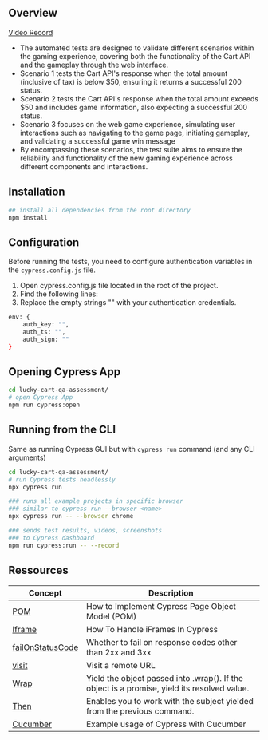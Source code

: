 ## Overview
[Video Record](https://drive.google.com/file/d/1uSeK6CHmhkjgd92284aWQQGee_3Hh8C-/view?usp=sharing)

- The automated tests are designed to validate different scenarios within the gaming experience, covering both the functionality of the Cart API and the gameplay through the web interface.
- Scenario 1 tests the Cart API's response when the total amount (inclusive of tax) is below $50, ensuring it returns a successful 200 status.
- Scenario 2 tests the Cart API's response when the total amount exceeds $50 and includes game information, also expecting a successful 200 status.
- Scenario 3 focuses on the web game experience, simulating user interactions such as navigating to the game page, initiating gameplay, and validating a successful game win message
- By encompassing these scenarios, the test suite aims to ensure the reliability and functionality of the new gaming experience across different components and interactions.

## Installation

```bash
## install all dependencies from the root directory
npm install
```
## Configuration
Before running the tests, you need to configure authentication variables in the ```cypress.config.js``` file.
1. Open cypress.config.js file located in the root of the project.
2. Find the following lines:
3. Replace the empty strings "" with your authentication credentials.

```bash
env: {
    auth_key: "",
    auth_ts: "",
    auth_sign: ""
}
```

## Opening Cypress App

```bash
cd lucky-cart-qa-assessment/
# open Cypress App
npm run cypress:open
```

## Running from the CLI

Same as running Cypress GUI but with `cypress run` command (and any CLI arguments)

```bash
cd lucky-cart-qa-assessment/
# run Cypress tests headlessly
npx cypress run 

### runs all example projects in specific browser
### similar to cypress run --browser <name>
npx cypress run -- --browser chrome

### sends test results, videos, screenshots
### to Cypress dashboard
npm run cypress:run -- --record
```


## Ressources

Concept | Description
--- | ---
[POM](https://www.lambdatest.com/learning-hub/cypress-page-object-model) | How to Implement Cypress Page Object Model (POM)
[Iframe](https://www.lambdatest.com/blog/how-to-handle-iframes-in-cypress/) | How To Handle iFrames In Cypress
[failOnStatusCode](https://docs.cypress.io/api/commands/visit#Arguments) | Whether to fail on response codes other than 2xx and 3xx
[visit](https://docs.cypress.io/api/commands/visit#__docusaurus_skipToContent_fallback) | Visit a remote URL
[Wrap](https://docs.cypress.io/api/commands/wrap#__docusaurus_skipToContent_fallback) | Yield the object passed into .wrap(). If the object is a promise, yield its resolved value.
[Then](https://docs.cypress.io/api/commands/then) | Enables you to work with the subject yielded from the previous command.
[Cucumber](https://github.com/badeball/cypress-cucumber-preprocessor) | Example usage of Cypress with Cucumber
